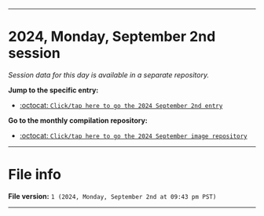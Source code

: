 
***

# 2024, Monday, September 2nd session

_Session data for this day is available in a separate repository._

**Jump to the specific entry:**

- [:octocat: `Click/tap here to go the 2024 September 2nd entry`](https://github.com/seanpm2001/SeansLifeArchive_Images_MotorWorld_CarFactory_Y2024_V9/tree/SeansLifeArchive_Images_MotorWorld_CarFactory_Y2024_V9_Main-dev/2024/09_September/02/)

**Go to the monthly compilation repository:**

- [:octocat: `Click/tap here to go the 2024 September image repository`](https://github.com/seanpm2001/SeansLifeArchive_Images_MotorWorld_CarFactory_Y2024_V9/)

***

# File info

**File version:** `1 (2024, Monday, September 2nd at 09:43 pm PST)`

***

